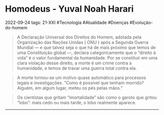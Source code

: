 # Homodeus - Yuval Noah Harari
2022-09-24
tags: 21-XXI #Tecnologia #Atualidade #Doenças #Evolução-do-homem

> A Declaração Universal dos Direitos do Homem, adotada pela Organização das Nações Unidas ( ONU ) após a Segunda Guerra Mundial — e que talvez seja o que há de mais próximo que temos de uma Constituição global —, declara categoricamente que o “direito à vida” é o valor fundamental da humanidade. Por se constituir em uma clara violação desse direito, a morte é um crime contra a humanidade, e temos de travar uma guerra total contra ela.

> A morte tornou-se um motivo quase automático para processos legais e investigações. “Como é possível que tenham morrido? Alguém, em algum lugar, meteu os pés pelas mãos.”

> Os cientistas que gritam “imortalidade” são como o garoto que gritou “lobo”: mais cedo ou mais tarde, o lobo realmente aparece.


-----------------------------------------------
